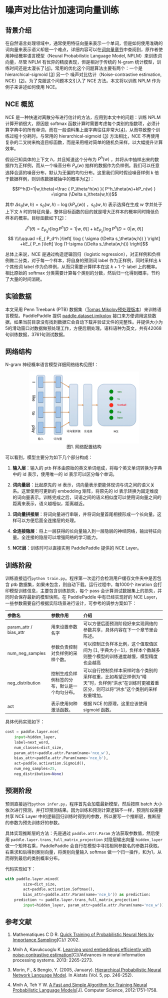 # 噪声对比估计加速词向量训练
## 背景介绍
在自然语言处理领域中，通常使用特征向量来表示一个单词，但是如何使用准确的词向量来表示语义却是一个难点，详细内容可以在[词向量章节](https://github.com/PaddlePaddle/book/blob/develop/04.word2vec/README.cn.md)中查阅到，原作者使用神经概率语言模型（Neural Probabilistic Language Model, NPLM）来训练词向量，尽管 NPLM 有优异的精度表现，但是相对于传统的 N-gram 统计模型，训练时间还是太漫长了\[[4](#参考文献)\]。常用的优化这个问题算法主要有两个：一个是 hierarchical-sigmoid \[[3](#参考文献)\] 另一个 噪声对比估计（Noise-contrastive estimation, NCE）\[[2](#参考文献)\]。为了克服这个问题本文引入了 NCE 方法。本文将以训练 NPLM 作为例子来讲述如何使用 NCE。

## NCE 概览
NCE 是一种快速对离散分布进行估计的方法，应用到本文中的问题：训练 NPLM 计算开销很大，原因是 softmax 函数计算时需要考虑每个类别的指数项，必须计算字典中的所有单词，而在一般语料集上面字典往往非常大\[[4](#参考文献)\]，从而导致整个训练过程十分耗时。与常用的 hierarchical-sigmoid \[[3](#参考文献)\] 方法相比，NCE 不再使用复杂的二叉树来构造目标函数，而是采用相对简单的随机负采样，以大幅提升计算效率。


假设已知具体的上下文 $h$，并且知道这个分布为 $P^h(w)$ ，并将从中抽样出来的数据作为正样例，而从一个噪音分布 $P_n(w)$ 抽样的数据作为负样例。我们可以任意选择合适的噪音分布，默认为无偏的均匀分布。这里我们同时假设噪音样例 k 倍于数据样例，则训练数据被抽中的概率为\[[2](#参考文献)\]：

$$P^h(D=1|w,\theta)=\frac { P_\theta^h(w) }{ P^h_\theta(w)+kP_n(w) } =\sigma (\Delta s_\theta(w,h))$$

其中 $\Delta s_\theta(w,h)=s_\theta(w,h)-\log (kP_n(w))$ ，$s_\theta(w,h)$ 表示选择在生成 $w$ 字并处于上下文 $h$ 时的特征向量，整体目标函数的目的就是增大正样本的概率同时降低负样本的概率。目标函数如下[[2](#参考文献)]：

$$
J^h(\theta )=E_{ P_d^h }\left[ \log { P^h(D=1|w,\theta ) }  \right] +kE_{ P_n }\left[ \log P^h (D=0|w,\theta ) \right]$$
$$
 \\\\\qquad =E_{ P_d^h }\left[ \log { \sigma (\Delta s_\theta(w,h)) }  \right] +kE_{ P_n }\left[ \log (1-\sigma (\Delta s_\theta(w,h)))  \right]$$

总体上来说，NCE 是通过构造逻辑回归（logistic regression），对正样例和负样例做二分类，对于每一个样本，将自身的预测词 label 作为正样例，同时采样出 $k$ 个其他词 label 作为负样例，从而只需要计算样本在这 $k+1$ 个 label 上的概率。相比原始的 softmax 分类需要计算每个类别的分数，然后归一化得到概率，节约了大量的时间消耗。

## 实验数据
本文采用 Penn Treebank (PTB) 数据集（[Tomas Mikolov预处理版本](http://www.fit.vutbr.cz/~imikolov/rnnlm/simple-examples.tgz)）来训练语言模型。PaddlePaddle 提供 [paddle.dataset.imikolov](https://github.com/PaddlePaddle/Paddle/blob/develop/python/paddle/v2/dataset/imikolov.py) 接口来方便调用这些数据，如果当前目录没有找到数据它会自动下载并验证文件的完整性。并提供大小为5的滑动窗口对数据做预处理工作，方便后期处理。语料语种为英文，共有42068句训练数据，3761句测试数据。

## 网络结构
N-gram 神经概率语言模型详细网络结构见图1：

<p align="center">
<img src="images/network_conf.png" width = "70%" align="center"/><br/>
图1. 网络配置结构
</p>
可以看到，模型主要分为如下几个部分构成：

1. **输入层**：输入的 ptb 样本由原始的英文单词组成，将每个英文单词转换为字典中的 id 表示，使用唯一的 id 表示可以区分每个单词。

2. **词向量层**：比起原先的 id 表示，词向量表示更能体现词与词之间的语义关系。这里使用可更新的 embedding 矩阵，将原先的 id 表示转换为固定维度的词向量表示。训练完成之后，词语之间的语义相似度可以使用词向量之间的距离来表示，语义越相似，距离越近。

3. **词向量拼接层**：将词向量进行串联，并将词向量首尾相接形成一个长向量。这样可以方便后面全连接层的处理。

4. **全连接隐层**：将上一层获得的长向量输入到一层隐层的神经网络，输出特征向量。全连接的隐层可以增强网络的学习能力。

5. **NCE层**：训练时可以直接实用 PaddlePaddle 提供的 NCE Layer。


## 训练阶段
训练直接运行``` python train.py ```。程序第一次运行会检测用户缓存文件夹中是否包含 ptb 数据集，如果未包含，则自动下载。运行过程中，每1000个 iteration 会打印模型训练信息，主要包含训练损失，每个 pass 会计算测试数据集上的损失，并同时会保存最新的模型快照。在 PaddlePaddle 中有已经实现好的 NCE Layer，一些参数需要自行根据实际场景进行设计，可参考的调参方案如下：


| 参数名  | 参数作用  | 介绍 |
|:------ |:-------| :--------|
| param\_attr / bias\_attr | 用来设置参数名字 |         可以方便后面预测阶段好来实现网络的参数共享，具体内容在下一个章节里会陈述。|
| num\_neg\_samples | 参数负责控制对负样例的采样个数。        |           可以控制正负样本比例，这个值取值区间为 [1, 字典大小-1]，负样本个数越多则整个模型的训练速度越慢，模型精度也会越高 |
| neg\_distribution | 控制生成负样例标签的分布，默认是一个均匀分布。 | 可以自行控制负样本采样时各个类别的采样权重，比如希望正样例为“晴天”时，负样例“洪水”在训练时更被着重区分，则可以将“洪水”这个类别的采样权重增加。 |
| act | 表示使用何种激活函数。 | 根据 NCE 的原理，这里应该使用 sigmoid 函数。 |


具体代码实现如下：

```python
cost = paddle.layer.nce(
    input=hidden_layer,
    label=next_word,
    num_classes=dict_size,
    param_attr=paddle.attr.Param(name='nce_w'),
    bias_attr=paddle.attr.Param(name='nce_b'),
    act=paddle.activation.Sigmoid(),
    num_neg_samples=25,
    neg_distribution=None)
```


## 预测阶段
预测直接运行``` python infer.py ```，程序首先会加载最新模型，然后按照 batch 大小依次进行预测，并打印预测结果。因为训练和预测计算逻辑不一样，预测阶段需要共享 NCE Layer 中的逻辑回归训练时得到的参数，所以要写一个推断层，推断层的参数为预先训练好的参数。

具体实现推断层的方法：先是通过 ```paddle.attr.Param``` 方法获取参数值，然后使用 ```paddle.layer.trans_full_matrix_projection``` 对隐层输出向量 ```hidden_layer``` 做一个矩阵右乘，PaddlePaddle 会自行在模型中寻找相同参数名的参数并获取。右乘求和后得到类别向量，将类别向量输入 softmax 做一个归一操作，和为1，从而得到最后的类别概率分布。

代码实现如下：

```python
with paddle.layer.mixed(
        size=dict_size,
        act=paddle.activation.Softmax(),
        bias_attr=paddle.attr.Param(name='nce_b')) as prediction:
    prediction += paddle.layer.trans_full_matrix_projection(
        input=hidden_layer, param_attr=paddle.attr.Param(name='nce_w'))
```



## 参考文献
1. Mathematiques C D R. [Quick Training of Probabilistic Neural Nets by Importance Sampling](http://www.iro.umontreal.ca/~lisa/pointeurs/submit_aistats2003.pdf)[C]// 2002.

2. Mnih A, Kavukcuoglu K. [Learning word embeddings efficiently with noise-contrastive estimation](https://papers.nips.cc/paper/5165-learning-word-embeddings-efficiently-with-noise-contrastive-estimation.pdf)[C]//Advances in neural information processing systems. 2013: 2265-2273.

3. Morin, F., & Bengio, Y. (2005, January). [Hierarchical Probabilistic Neural Network Language Model](http://www.iro.umontreal.ca/~lisa/pointeurs/hierarchical-nnlm-aistats05.pdf). In Aistats (Vol. 5, pp. 246-252).

4. Mnih A, Teh Y W. [A Fast and Simple Algorithm for Training Neural Probabilistic Language Models](http://xueshu.baidu.com/s?wd=paperuri%3A%280735b97df93976efb333ac8c266a1eb2%29&filter=sc_long_sign&tn=SE_xueshusource_2kduw22v&sc_vurl=http%3A%2F%2Farxiv.org%2Fabs%2F1206.6426&ie=utf-8&sc_us=5770715420073315630)[J]. Computer Science, 2012:1751-1758.
